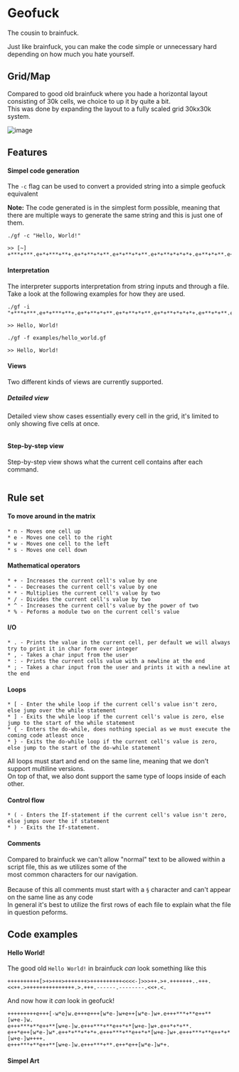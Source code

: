 # Geofuck
The cousin to brainfuck.

Just like brainfuck, you can make the code simple or unnecessary hard depending on how much you hate yourself.

## Grid/Map
Compared to good old brainfuck where you hade a horizontal layout consisting of 30k cells, we choice to up it by quite a bit.<br/>
This was done by expanding the layout to a fully scaled grid 30kx30k system.

![image](https://user-images.githubusercontent.com/14398606/206286738-512f678f-bcdf-471d-b074-64bd129cdf99.png)

## Features

#### Simpel code generation
The `-c` flag can be used to convert a provided string into a simple geofuck equivalent

<b>Note:</b> The code generated is in the simplest form possible, meaning that there are multiple ways to generate the same string and this is just one of them.
```
./gf -c "Hello, World!"

>> [~] +***+***.e+*+***+**+.e+*+**+*+**.e+*+**+*+**.e+*+**+*+*+*+.e+**+*+**.e+*****.e+**+**+*+*+.e+*+**+*+*+*+.e+*+*+***+*.e+*+**+*+**.e+*+***+**.e+*****+.
```

#### Interpretation
The interpreter supports interpretation from string inputs and through a file.
Take a look at the following examples for how they are used.
```
./gf -i "+***+***.e+*+***+**+.e+*+**+*+**.e+*+**+*+**.e+*+**+*+*+*+.e+**+*+**.e+*****.e+**+**+*+*+.e+*+**+*+*+*+.e+*+*+***+*.e+*+**+*+**.e+*+***+**.e+*****+.

>> Hello, World!
```

```
./gf -f examples/hello_world.gf

>> Hello, World!
```
#### Views
Two different kinds of views are currently supported.

##### Detailed view
Detailed view show cases essentially every cell in the grid, it's limited to only showing five cells at once.

<image>

#### Step-by-step view
Step-by-step view shows what the current cell contains after each command.

<image>

## Rule set

#### To move around in the matrix
```
* n - Moves one cell up
* e - Moves one cell to the right
* w - Moves one cell to the left
* s - Moves one cell down
```

#### Mathematical operators
```
* + - Increases the current cell's value by one
* - - Decreases the current cell's value by one
* * - Multiplies the current cell's value by two
* / - Divides the current cell's value by two
* ^ - Increases the current cell's value by the power of two
* % - Peforms a module two on the current cell's value
```

#### I/O
```
* . - Prints the value in the current cell, per default we will always try to print it in char form over integer
* , - Takes a char input from the user
* : - Prints the current cells value with a newline at the end
* ; - Takes a char input from the user and prints it with a newline at the end
```


#### Loops
```
* [ - Enter the while loop if the current cell's value isn't zero, else jump over the while statement
* ] - Exits the while loop if the current cell's value is zero, else jump to the start of the while statement
* { - Enters the do-while, does nothing special as we must execute the coming code atleast once
* } - Exits the do-while loop if the current cell's value is zero, else jump to the start of the do-while statement
``` 
All loops must start and end on the same line, meaning that we don't support multiline versions.<br/>
On top of that, we also dont support the same type of loops inside of each other.

#### Control flow
```
* ( - Enters the If-statement if the current cell's value isn't zero, else jumps over the if statement
* ) - Exits the If-statement.
```

#### Comments
Compared to brainfuck we can't allow "normal" text to be allowed within a script file, this as we utilizes some of the <br/>
most common characters for our navigation. <br/><br/>
Because of this all comments must start with a `§` character and can't appear on the same line as any code <br/>
In general it's best to utilize the first rows of each file to explain what the file in question peforms.<br/>

## Code examples

#### Hello World!
The good old `Hello World!` in brainfuck *can* look something like this
```
++++++++++[>+>+++>+++++++>++++++++++<<<<-]>>>++.>+.+++++++..+++.<<++.>+++++++++++++++.>.+++.------.--------.<<+.<.
```

And now how it *can* look in geofuck!
```
+++++++++e+++[-w*e]w.e+++e+++[w*e-]w+e++[w*e-]w+.e+++***+**e++**[w+e-]w.
e+++***+**e++**[w+e-]w.e+++***+**e++*+*[w+e-]w+.e++*+*+**.
e++*e++[w*e-]w*.e++*+**+*+*+.e+++***+**e++*+*[w+e-]w+.e+++***+**e++*+*[w+e-]w++++.
e+++***+**e++**[w+e-]w.e+++***+**.e++*e++[w*e-]w*+.
```

#### Simpel Art
